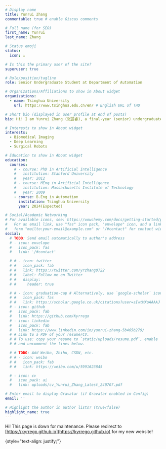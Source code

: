 ```yaml
---
# Display name
title: Yunrui Zhang
commentable: true # enable Giscus comments

# Full name (for SEO)
first_name: Yunrui
last_name: Zhang

# Status emoji
status:
  icon: ☕️

# Is this the primary user of the site?
superuser: true

# Role/position/tagline
role: Senior Undergraduate Student at Department of Automation

# Organizations/Affiliations to show in About widget
organizations:
  - name: Tsinghua University
    url: https://www.tsinghua.edu.cn/en/ # English URL of THU

# Short bio (displayed in user profile at end of posts)
bio: Hi! I am Yunrui Zhang (张芸睿), a final-year (senior) undergraduate student majoring in Automation at Tsinghua University. My research interests lie broadly in the intersection of advanced healthcare and engineering, including Magnetic Resonance Imaging (MRI) & Magnetic Resonance Spectroscopy Imaging (MRSI), multi-modal biomedical imaging and surgical robotics. 

# Interests to show in About widget
interests:
  - Biomedical Imaging
  - Deep Learning
  - Surgical Robots

# Education to show in About widget
education:
  courses:
    # - course: PhD in Artificial Intelligence
    #   institution: Stanford University
    #   year: 2012
    # - course: MEng in Artificial Intelligence
    #   institution: Massachusetts Institute of Technology
    #   year: 2009
    - course: B.Eng in Automation
      institution: Tsinghua University
      year: 2024(Expected)

# Social/Academic Networking
# For available icons, see: https://wowchemy.com/docs/getting-started/page-builder/#icons
#   For an email link, use "fas" icon pack, "envelope" icon, and a link in the
#   form "mailto:your-email@example.com" or "/#contact" for contact widget.
social:
  # TODO: Send email automatically to author's address
  # - icon: envelope
  #   icon_pack: fas
  #   link: '/#contact'

  # # - icon: twitter
  # #   icon_pack: fab
  # #   link: https://twitter.com/yrzhang0722
  # #   label: Follow me on Twitter
  # #   display:
  # #     header: true

  # # - icon: graduation-cap # Alternatively, use `google-scholar` icon from `ai` icon pack
  # #   icon_pack: fas
  # #   link: https://scholar.google.co.uk/citations?user=sIwtMXoAAAAJ # 09/18/23: Don't have a google scholar page yet:)
  # - icon: github
  #   icon_pack: fab
  #   link: https://github.com/Kyrrego
  # - icon: linkedin
  #   icon_pack: fab
  #   link: https://www.linkedin.com/in/yunrui-zhang-5b465b279/
  # # Link to a PDF of your resume/CV.
  # # To use: copy your resume to `static/uploads/resume.pdf`, enable `ai` icons in `params.yaml`,
  # # and uncomment the lines below.

  # # TODO: Add Weibo, Zhihu, CSDN, etc.
  # # - icon: weibo
  # #   icon_pack: fab
  # #   link: https://weibo.com/u/5991623845

  # - icon: cv
  #   icon_pack: ai
  #   link: uploads/cv_Yunrui_Zhang_Latest_240707.pdf

# Enter email to display Gravatar (if Gravatar enabled in Config)
email: ''

# Highlight the author in author lists? (true/false)
highlight_name: true
---
```


<!-- Hi! I am Yunrui Zhang (张芸睿), a final-year (senior) undergraduate student majoring in [Automation at Tsinghua University](https://www.au.tsinghua.edu.cn/en/). 


My research interests lie broadly in **the intersection of advanced healthcare and engineering**, including Magnetic Resonance Imaging (MRI) & Magnetic Resonance Spectroscopy Imaging (MRSI), multi-modal biomedical imaging and surgical robotics. 


Throughout my undergraduate studies, I have always been actively involved in scientific research, exploring a variety of fields. Please feel free to continue scrolling down this page to see more of my research!


During my leisure time, I am an enthusiast of classic Chinese literature & poetry 📜, contemporary fiction 📖, piano 🎹 and musicals 🎶. -->

Hi! This page is down for maintenance. Please redirect to [https://kyrrego.github.io](https://kyrrego.github.io) for my new website! 

{style="text-align: justify;"}
